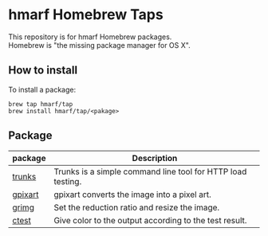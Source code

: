 # hmarf Homebrew Taps
This repository is for hmarf Homebrew packages.  
Homebrew is "the missing package manager for OS X".

## How to install
To install a package:

```
brew tap hmarf/tap
brew install hmarf/tap/<pakage>
```

## Package

|  package  |  Description  |
| ---- | ---- |
|  [trunks](https://github.com/hmarf/trunks)  |  Trunks is a simple command line tool for HTTP load testing.  |
|  [gpixart](https://github.com/hmarf/gpixart)  |  gpixart converts the image into a pixel art.  |
|  [grimg](https://github.com/hmarf/grimg)  |  Set the reduction ratio and resize the image.  |
|  [ctest](https://github.com/hmarf/ctest)  |  Give color to the output according to the test result.  |